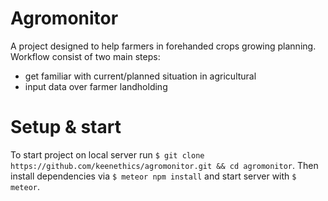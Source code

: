 # Agromonitor

A project designed to help farmers in forehanded crops growing planning. Workflow consist of two main steps: 
* get familiar with current/planned situation in agricultural
* input data over farmer landholding

# Setup & start

To start project on local server run `$ git clone https://github.com/keenethics/agromonitor.git && cd agromonitor`. 
Then install dependencies via `$ meteor npm install` and start server with `$ meteor`. 


